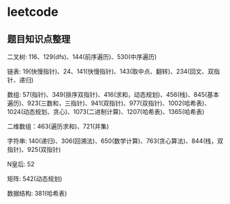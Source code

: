 # leetcode

## 题目知识点整理

二叉树: 116、129(dfs)、144(前序遍历)、530(中序遍历)

链表: 19(快慢指针)、24、141(快慢指针)、143(取中点、翻转)、234(回文、双指针、递归)

数组: 57(指针)、349(排序双指针)、416(求和，动态规划)、456(栈)、845(基本遍历)、923(三数和，三指针)、941(双指针)、977(双指针)、1002(哈希表)、1024(动态规划、贪心)、1073(二进制计算)、1207(哈希表)、1365(哈希表)

二维数组：463(遍历求和)、721(并集)

字符串: 140(递归)、306(回溯法)、650(数学计算)、763(贪心算法)、844(栈，双指针)、925(双指针)

N皇后: 52

矩阵: 542(动态规划)

数据结构: 381(哈希表)
